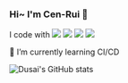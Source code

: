 ### Hi~ I'm Cen-Rui 👋

I code with
![](https://img.shields.io/badge/python-3.9-orange)
![](https://img.shields.io/badge/C%23-visual%20studio-yellow)
![](https://img.shields.io/badge/C%2B%2B-VScode-yellowgreen)
![](https://img.shields.io/badge/Git-2.40.0-lightgrey)

🌱 I’m currently learning CI/CD


![Dusai's GitHub stats](https://github-readme-stats.vercel.app/api?username=kyofire88&show_icons=true&theme=radical)
<!--
**kyofire88/kyofire88** is a ✨ _special_ ✨ repository because its `README.md` (this file) appears on your GitHub profile.

Here are some ideas to get you started:

- 🔭 I’m currently working on ...
- 🌱 I’m currently learning ...
- 👯 I’m looking to collaborate on ...
- 🤔 I’m looking for help with ...
- 💬 Ask me about ...
- 📫 How to reach me: ...
- 😄 Pronouns: ...
- ⚡ Fun fact: ...
-->
